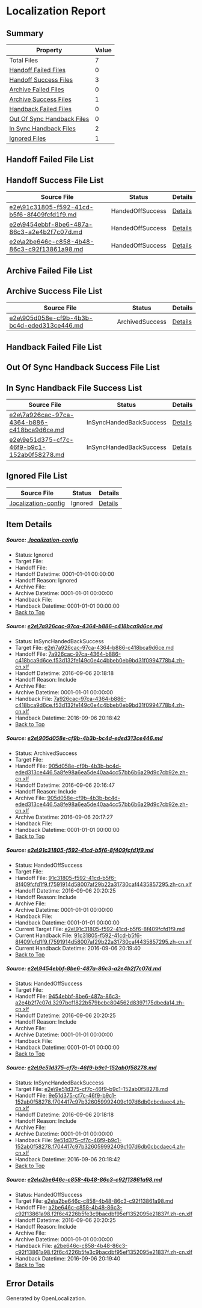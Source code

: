 # <a name='report-top'></a> Localization Report

## Summary
 Property | Value 
 -------- | ----- 
 Total Files | 7
[ Handoff Failed Files ](#handoff-failed-list)| 0
[ Handoff Success Files ](#handoff-success-list)| 3
[ Archive Failed Files ](#archive-failed-list)| 0
[ Archive Success Files ](#archive-success-list)| 1
[ Handback Failed Files ](#handback-failed-list)| 0
[ Out Of Sync Handback Files ](#outofsync-handback-success-list)| 0
[ In Sync Handback Files ](#insync-handback-success-list)| 2
[ Ignored Files ](#ignored-list)| 1

## <a name='handoff-failed-list'></a> Handoff Failed File List

## <a name='handoff-success-list'></a> Handoff Success File List
 Source File | Status | Details 
 ----------- | ------ | ------- 
 [e2e\91c31805-f592-41cd-b5f6-8f409fcfd1f9.md](https://github.com/OpenLocalizationTestOrg/ol-test0/blob/6b9db4fecd9ca1f0f41ea06e01067a45c558b25f/e2e/91c31805-f592-41cd-b5f6-8f409fcfd1f9.md) | HandedOffSuccess | [Details](#a99a90d2ac5d3119f72415def24093ab7e9a8df93)
 [e2e\9454ebbf-8be6-487a-86c3-a2e4b2f7c07d.md](https://github.com/OpenLocalizationTestOrg/ol-test0/blob/a99d299b97e0db3d1e49930b92399d716a5ed389/e2e/9454ebbf-8be6-487a-86c3-a2e4b2f7c07d.md) | HandedOffSuccess | [Details](#cf17e02211e6ce328d8c3f172c632ed1c1558c8f4)
 [e2e\a2be646c-c858-4b48-86c3-c92f13861a98.md](https://github.com/OpenLocalizationTestOrg/ol-test0/blob/cac61085591f6e25663f9dd5b120b0f0ded46eef/e2e/a2be646c-c858-4b48-86c3-c92f13861a98.md) | HandedOffSuccess | [Details](#7e698f29530fa99a3d82ebec2e5f4c0f571c57dc6)

## <a name='archive-failed-list'></a> Archive Failed File List

## <a name='archive-success-list'></a> Archive Success File List
 Source File | Status | Details 
 ----------- | ------ | ------- 
 [e2e\905d058e-cf9b-4b3b-bc4d-eded313ce446.md](https://github.com/OpenLocalizationTestOrg/ol-test0/blob/d99d5569932005065921338ed482f9664951595f/e2e/905d058e-cf9b-4b3b-bc4d-eded313ce446.md) | ArchivedSuccess | [Details](#37b9db6d32a0afb4abafe01105e9baefbd258d982)

## <a name='handback-failed-list'></a> Handback Failed File List

## <a name='outofsync-handback-success-list'></a> Out Of Sync Handback Success File List

## <a name='insync-handback-success-list'></a> In Sync Handback File Success List
 Source File | Status | Details 
 ----------- | ------ | ------- 
 [e2e\7a926cac-97ca-4364-b886-c418bca9d6ce.md](https://github.com/OpenLocalizationTestOrg/ol-test0/blob/a33a18278387e374b8bd1ee740256198fae37a92/e2e/7a926cac-97ca-4364-b886-c418bca9d6ce.md) | InSyncHandedBackSuccess | [Details](#edb74ff53185e863cba7724af240c880eec9bf331)
 [e2e\9e51d375-cf7c-46f9-b9c1-152ab0f58278.md](https://github.com/OpenLocalizationTestOrg/ol-test0/blob/a33a18278387e374b8bd1ee740256198fae37a92/e2e/9e51d375-cf7c-46f9-b9c1-152ab0f58278.md) | InSyncHandedBackSuccess | [Details](#5b33ae20654c885a1aeb05fa2f6ed059f93bba0f5)

## <a name='ignored-list'></a> Ignored File List
 Source File | Status | Details 
 ----------- | ------ | ------- 
 [.localization-config](https://github.com/OpenLocalizationTestOrg/ol-test0/blob/6b9db4fecd9ca1f0f41ea06e01067a45c558b25f/.localization-config) | Ignored | [Details](#3d4f252ac210baf56311d7e97dcc2db10974dbd20)

## Item Details
##### <a name='3d4f252ac210baf56311d7e97dcc2db10974dbd20'></a> Source: [.localization-config](https://github.com/OpenLocalizationTestOrg/ol-test0/blob/6b9db4fecd9ca1f0f41ea06e01067a45c558b25f/.localization-config)
* Status: Ignored
* Target File: 
* Handoff File: 
* Handoff Datetime: 0001-01-01 00:00:00
* Handoff Reason: Ignored
* Archive File: 
* Archive Datetime: 0001-01-01 00:00:00
* Handback File: 
* Handback Datetime: 0001-01-01 00:00:00
* [Back to Top](#report-top)

##### <a name='edb74ff53185e863cba7724af240c880eec9bf331'></a> Source: [e2e\7a926cac-97ca-4364-b886-c418bca9d6ce.md](https://github.com/OpenLocalizationTestOrg/ol-test0/blob/a33a18278387e374b8bd1ee740256198fae37a92/e2e/7a926cac-97ca-4364-b886-c418bca9d6ce.md)
* Status: InSyncHandedBackSuccess
* Target File: [e2e\7a926cac-97ca-4364-b886-c418bca9d6ce.md](https://github.com/OpenLocalizationTestOrg/ol-test0-zhcn/blob/c4cc258b72a90bb04d449d5740f425b70f1562f9/e2e/7a926cac-97ca-4364-b886-c418bca9d6ce.md)
* Handoff File: [7a926cac-97ca-4364-b886-c418bca9d6ce.f53d132fe149c0e4c4bbeb0eb9bd31f0994778b4.zh-cn.xlf](https://github.com/OpenLocalizationTestOrg/ol-test0-handoff/blob/cf120bcda6adadebbdd1ba76fd762f773790feaf/ol-handoff/OpenLocalizationTestOrg/ol-test0-zhcn/ci/7a926cac-97ca-4364-b886-c418bca9d6ce.f53d132fe149c0e4c4bbeb0eb9bd31f0994778b4.zh-cn.xlf)
* Handoff Datetime: 2016-09-06 20:18:18
* Handoff Reason: Include
* Archive File: 
* Archive Datetime: 0001-01-01 00:00:00
* Handback File: [7a926cac-97ca-4364-b886-c418bca9d6ce.f53d132fe149c0e4c4bbeb0eb9bd31f0994778b4.zh-cn.xlf](https://github.com/OpenLocalizationTestOrg/ol-test0-handback/blob/87ad83d8f488a7c7ffa8be0c7349c1fc94082b24/ol-handback/OpenLocalizationTestOrg/ol-test0-zhcn/ci/7a926cac-97ca-4364-b886-c418bca9d6ce.f53d132fe149c0e4c4bbeb0eb9bd31f0994778b4.zh-cn.xlf)
* Handback Datetime: 2016-09-06 20:18:42
* [Back to Top](#report-top)

##### <a name='37b9db6d32a0afb4abafe01105e9baefbd258d982'></a> Source: [e2e\905d058e-cf9b-4b3b-bc4d-eded313ce446.md](https://github.com/OpenLocalizationTestOrg/ol-test0/blob/d99d5569932005065921338ed482f9664951595f/e2e/905d058e-cf9b-4b3b-bc4d-eded313ce446.md)
* Status: ArchivedSuccess
* Target File: 
* Handoff File: [905d058e-cf9b-4b3b-bc4d-eded313ce446.5a8fe98a6ea5de40aa4cc57bb6b6a29d9c7cb92e.zh-cn.xlf](https://github.com/OpenLocalizationTestOrg/ol-test0-handoff/blob/dff6a9e97728fd441eab48c86c24ba233d34793e/ol-handoff/OpenLocalizationTestOrg/ol-test0-zhcn/ci/ht/905d058e-cf9b-4b3b-bc4d-eded313ce446.5a8fe98a6ea5de40aa4cc57bb6b6a29d9c7cb92e.zh-cn.xlf)
* Handoff Datetime: 2016-09-06 20:16:47
* Handoff Reason: Include
* Archive File: [905d058e-cf9b-4b3b-bc4d-eded313ce446.5a8fe98a6ea5de40aa4cc57bb6b6a29d9c7cb92e.zh-cn.xlf](https://github.com/OpenLocalizationTestOrg/ol-test0-handoff/blob/22221c42498498777220aa3cc89bcfbaaf82dcd7/ol-archive/OpenLocalizationTestOrg/ol-test0-zhcn/ci/ht/905d058e-cf9b-4b3b-bc4d-eded313ce446.5a8fe98a6ea5de40aa4cc57bb6b6a29d9c7cb92e.zh-cn.xlf)
* Archive Datetime: 2016-09-06 20:17:27
* Handback File: 
* Handback Datetime: 0001-01-01 00:00:00
* [Back to Top](#report-top)

##### <a name='a99a90d2ac5d3119f72415def24093ab7e9a8df93'></a> Source: [e2e\91c31805-f592-41cd-b5f6-8f409fcfd1f9.md](https://github.com/OpenLocalizationTestOrg/ol-test0/blob/6b9db4fecd9ca1f0f41ea06e01067a45c558b25f/e2e/91c31805-f592-41cd-b5f6-8f409fcfd1f9.md)
* Status: HandedOffSuccess
* Target File: 
* Handoff File: [91c31805-f592-41cd-b5f6-8f409fcfd1f9.f7591914d58007af29b22a31730caf4435857295.zh-cn.xlf](https://github.com/OpenLocalizationTestOrg/ol-test0-handoff/blob/c5a6c31df995caabf53d3504ce812d931f5683ba/ol-handoff/OpenLocalizationTestOrg/ol-test0-zhcn/ci/mt/91c31805-f592-41cd-b5f6-8f409fcfd1f9.f7591914d58007af29b22a31730caf4435857295.zh-cn.xlf)
* Handoff Datetime: 2016-09-06 20:20:25
* Handoff Reason: Include
* Archive File: 
* Archive Datetime: 0001-01-01 00:00:00
* Handback File: 
* Handback Datetime: 0001-01-01 00:00:00
* Current Target File: [e2e\91c31805-f592-41cd-b5f6-8f409fcfd1f9.md](https://github.com/OpenLocalizationTestOrg/ol-test0-zhcn/blob/9dfa7e4296214105c580467587e688ef6bcf9966/e2e/91c31805-f592-41cd-b5f6-8f409fcfd1f9.md)
* Current Handback File: [91c31805-f592-41cd-b5f6-8f409fcfd1f9.f7591914d58007af29b22a31730caf4435857295.zh-cn.xlf](https://github.com/OpenLocalizationTestOrg/ol-test0-handback/blob/d04f6e5de40fa20e954e3bd228f6326869c93557/ol-handback/OpenLocalizationTestOrg/ol-test0-zhcn/ci/ht/91c31805-f592-41cd-b5f6-8f409fcfd1f9.f7591914d58007af29b22a31730caf4435857295.zh-cn.xlf)
* Current Handback Datetime: 2016-09-06 20:19:40
* [Back to Top](#report-top)

##### <a name='cf17e02211e6ce328d8c3f172c632ed1c1558c8f4'></a> Source: [e2e\9454ebbf-8be6-487a-86c3-a2e4b2f7c07d.md](https://github.com/OpenLocalizationTestOrg/ol-test0/blob/a99d299b97e0db3d1e49930b92399d716a5ed389/e2e/9454ebbf-8be6-487a-86c3-a2e4b2f7c07d.md)
* Status: HandedOffSuccess
* Target File: 
* Handoff File: [9454ebbf-8be6-487a-86c3-a2e4b2f7c07d.3297bcf1822b579bcbc804562d8397175dbeda14.zh-cn.xlf](https://github.com/OpenLocalizationTestOrg/ol-test0-handoff/blob/c5a6c31df995caabf53d3504ce812d931f5683ba/ol-handoff/OpenLocalizationTestOrg/ol-test0-zhcn/ci/mt/9454ebbf-8be6-487a-86c3-a2e4b2f7c07d.3297bcf1822b579bcbc804562d8397175dbeda14.zh-cn.xlf)
* Handoff Datetime: 2016-09-06 20:20:25
* Handoff Reason: Include
* Archive File: 
* Archive Datetime: 0001-01-01 00:00:00
* Handback File: 
* Handback Datetime: 0001-01-01 00:00:00
* [Back to Top](#report-top)

##### <a name='5b33ae20654c885a1aeb05fa2f6ed059f93bba0f5'></a> Source: [e2e\9e51d375-cf7c-46f9-b9c1-152ab0f58278.md](https://github.com/OpenLocalizationTestOrg/ol-test0/blob/a33a18278387e374b8bd1ee740256198fae37a92/e2e/9e51d375-cf7c-46f9-b9c1-152ab0f58278.md)
* Status: InSyncHandedBackSuccess
* Target File: [e2e\9e51d375-cf7c-46f9-b9c1-152ab0f58278.md](https://github.com/OpenLocalizationTestOrg/ol-test0-zhcn/blob/c4cc258b72a90bb04d449d5740f425b70f1562f9/e2e/9e51d375-cf7c-46f9-b9c1-152ab0f58278.md)
* Handoff File: [9e51d375-cf7c-46f9-b9c1-152ab0f58278.f704417c97b326059992409c107d6db0cbcdaec4.zh-cn.xlf](https://github.com/OpenLocalizationTestOrg/ol-test0-handoff/blob/cf120bcda6adadebbdd1ba76fd762f773790feaf/ol-handoff/OpenLocalizationTestOrg/ol-test0-zhcn/ci/9e51d375-cf7c-46f9-b9c1-152ab0f58278.f704417c97b326059992409c107d6db0cbcdaec4.zh-cn.xlf)
* Handoff Datetime: 2016-09-06 20:18:18
* Handoff Reason: Include
* Archive File: 
* Archive Datetime: 0001-01-01 00:00:00
* Handback File: [9e51d375-cf7c-46f9-b9c1-152ab0f58278.f704417c97b326059992409c107d6db0cbcdaec4.zh-cn.xlf](https://github.com/OpenLocalizationTestOrg/ol-test0-handback/blob/87ad83d8f488a7c7ffa8be0c7349c1fc94082b24/ol-handback/OpenLocalizationTestOrg/ol-test0-zhcn/ci/9e51d375-cf7c-46f9-b9c1-152ab0f58278.f704417c97b326059992409c107d6db0cbcdaec4.zh-cn.xlf)
* Handback Datetime: 2016-09-06 20:18:42
* [Back to Top](#report-top)

##### <a name='7e698f29530fa99a3d82ebec2e5f4c0f571c57dc6'></a> Source: [e2e\a2be646c-c858-4b48-86c3-c92f13861a98.md](https://github.com/OpenLocalizationTestOrg/ol-test0/blob/cac61085591f6e25663f9dd5b120b0f0ded46eef/e2e/a2be646c-c858-4b48-86c3-c92f13861a98.md)
* Status: HandedOffSuccess
* Target File: [e2e\a2be646c-c858-4b48-86c3-c92f13861a98.md](https://github.com/OpenLocalizationTestOrg/ol-test0-zhcn/blob/9dfa7e4296214105c580467587e688ef6bcf9966/e2e/a2be646c-c858-4b48-86c3-c92f13861a98.md)
* Handoff File: [a2be646c-c858-4b48-86c3-c92f13861a98.f2f6c4226b5fe3c9bacdbf95ef1352095e21837f.zh-cn.xlf](https://github.com/OpenLocalizationTestOrg/ol-test0-handoff/blob/c5a6c31df995caabf53d3504ce812d931f5683ba/ol-handoff/OpenLocalizationTestOrg/ol-test0-zhcn/ci/mt/a2be646c-c858-4b48-86c3-c92f13861a98.f2f6c4226b5fe3c9bacdbf95ef1352095e21837f.zh-cn.xlf)
* Handoff Datetime: 2016-09-06 20:20:25
* Handoff Reason: Include
* Archive File: 
* Archive Datetime: 0001-01-01 00:00:00
* Handback File: [a2be646c-c858-4b48-86c3-c92f13861a98.f2f6c4226b5fe3c9bacdbf95ef1352095e21837f.zh-cn.xlf](https://github.com/OpenLocalizationTestOrg/ol-test0-handback/blob/d04f6e5de40fa20e954e3bd228f6326869c93557/ol-handback/OpenLocalizationTestOrg/ol-test0-zhcn/ci/ht/a2be646c-c858-4b48-86c3-c92f13861a98.f2f6c4226b5fe3c9bacdbf95ef1352095e21837f.zh-cn.xlf)
* Handback Datetime: 2016-09-06 20:19:40
* [Back to Top](#report-top)


## Error Details

Generated by OpenLocalization.
